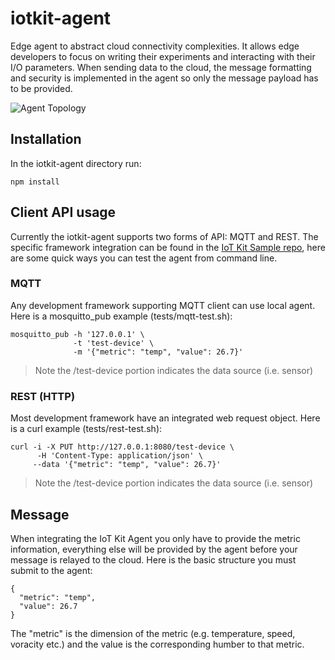 # iotkit-agent

Edge agent to abstract cloud connectivity complexities. It allows edge developers to focus on writing their experiments and interacting with their I/O parameters. When sending data to the cloud, the message formatting and security is implemented in the agent so only the message payload has to be provided.   

![Agent Topology](https://raw.github.com/enableiot/iotkit-agent/master/images/agent-topo.png)

## Installation

In the iotkit-agent directory run:

    npm install
    
## Client API usage

Currently the iotkit-agent supports two forms of API: MQTT and REST. The specific framework integration can be found in the [IoT Kit Sample repo](https://github.com/enableiot/iotkit-samples), here are some quick ways you can test the agent from command line.

### MQTT

Any development framework supporting MQTT client can use local agent. Here is a mosquitto_pub example (tests/mqtt-test.sh):

    mosquitto_pub -h '127.0.0.1' \
                  -t 'test-device' \
                  -m '{"metric": "temp", "value": 26.7}'
                  
> Note the /test-device portion indicates the data source (i.e. sensor)

### REST (HTTP)

Most development framework have an integrated web request object. Here is a curl example (tests/rest-test.sh):

    curl -i -X PUT http://127.0.0.1:8080/test-device \
    	  -H 'Content-Type: application/json' \
         --data '{"metric": "temp", "value": 26.7}' 
         
> Note the /test-device portion indicates the data source (i.e. sensor)

## Message

When integrating the IoT Kit Agent you only have to provide the metric information, everything else will be provided by the agent before your message is relayed to the cloud. Here is the basic structure you must submit to the agent:

    {
      "metric": "temp", 
      "value": 26.7
    }
    
The "metric" is the dimension of the metric (e.g. temperature, speed, voracity etc.) and the value is the corresponding humber to that metric.